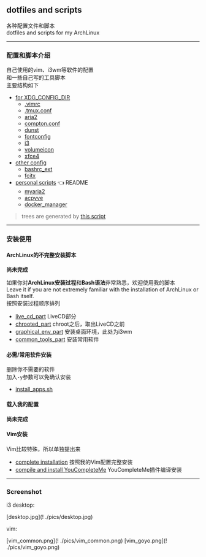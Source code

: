 ## dotfiles and scripts 

各种配置文件和脚本<br>
dotfiles and scripts for my ArchLinux

----- 

### 配置和脚本介绍

自己使用的vim、i3wm等软件的配置<br>
和一些自己写的工具脚本<br>
主要结构如下 

- [for XDG_CONFIG_DIR](./home/.config)
	- [.vimrc](./vim/.vimrc)
	- [.tmux.conf](./home/.tmux.conf)
    - [aria2](./home/.config/aria2)
    - [compton.conf](./home/.config/compton.conf)
    - [dunst](./home/.config/dunst)
    - [fontconfig](./home/.config/fontconfig)
    - [i3](./home/.config/i3)
    - [volumeicon](./home/.config/volumeicon)
    - [xfce4](./home/.config/xfce4)
- [other config](./others)
	- [bashrc_ext](./others/bashrc_ext)
	- [fcitx](./others/fcitx)
- [personal scripts](./local_bin) :point_left: README
	- [myaria2](./local_bin/myaria2)
	- [acpyve](./local_bin/acpyve)
	- [docker_manager](./local_bin/docker_manager)

> trees are generated by [this script](./utils/build_trees.sh)

-----

### 安装使用

#### ArchLinux的不完整安装脚本

**尚未完成**

如果你对**ArchLinux安装过程**和**Bash语法**非常熟悉，欢迎使用我的脚本<br>
Leave it if you are not extremely familiar with the installation of ArchLinux or Bash itself.<br>
按照安装过程顺序排列

- [live_cd_part](./scripts/install_arch/live_cd_part.sh) LiveCD部分
- [chrooted_part](./scripts/install_arch/chrooted_part.sh) chroot之后，取出LiveCD之前
- [graphical_env_part](./scripts/install_arch/graphical_env_part.sh) 安装桌面环境，此处为i3wm
- [common_tools_part](./scripts/install_arch/common_tools_part.sh) 安装常用软件

#### 必需/常用软件安装

删除你不需要的软件<br>
加入`-y`参数可以免确认安装

- [install_apps.sh](./scripts/install_apps.sh)

#### 载入我的配置 

**尚未完成**

#### Vim安装

Vim比较特殊，所以单独提出来

- [complete installation](./scripts/install_vim/main.sh) 按照我的Vim配置完整安装
- [compile and install YouCompleteMe](./scripts/install_vim/ycm.sh) YouCompleteMe插件编译安装

-----

### Screenshot

i3 desktop:

[desktop.jpg](! ./pics/desktop.jpg)

vim:

[vim_common.png](! ./pics/vim_common.png)
[vim_goyo.png](! ./pics/vim_goyo.png)
